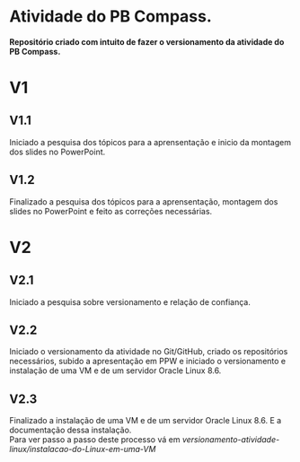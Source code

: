 # Atividade do PB Compass.  
#### Repositório criado com intuito de fazer o versionamento da atividade do PB Compass.  
# V1  
## V1.1  
Iniciado a pesquisa dos tópicos para a aprensentação e inicio da montagem dos slides no PowerPoint.  
## V1.2  
Finalizado a pesquisa dos tópicos para a aprensentação, montagem dos slides no PowerPoint e feito as correções necessárias.  
# V2  
## V2.1  
Iniciado a pesquisa sobre versionamento e relação de confiança.  
## V2.2  
Iniciado o versionamento da atividade no Git/GitHub, criado os repositórios necessários, subido a apresentação em PPW e iniciado o versionamento e instalação de uma VM e de um servidor Oracle Linux 8.6.  
## V2.3  
Finalizado a instalação de uma VM e de um servidor Oracle Linux 8.6. E a documentação dessa instalação.  
Para ver passo a passo deste processo vá em *versionamento-atividade-linux/instalacao-do-Linux-em-uma-VM*   

